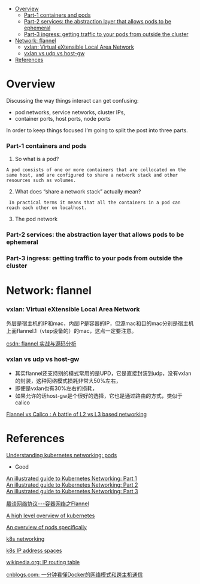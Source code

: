 <!-- MarkdownTOC -->

- [Overview](#overview)
  - [Part-1 containers and pods](#part-1-containers-and-pods)
  - [Part-2 services: the abstraction layer that allows pods to be ephemeral](#part-2-services-the-abstraction-layer-that-allows-pods-to-be-ephemeral)
  - [Part-3 ingress: getting traffic to your pods from outside the cluster](#part-3-ingress-getting-traffic-to-your-pods-from-outside-the-cluster)
- [Network: flannel](#network-flannel)
  - [vxlan: Virtual eXtensible Local Area Network](#vxlan-virtual-extensible-local-area-network)
  - [vxlan vs udp vs host-gw](#vxlan-vs-udp-vs-host-gw)
- [References](#references)

<!-- /MarkdownTOC -->

# Overview
Discussing the way things interact can get confusing: 

* pod networks, service networks, cluster IPs, 
* container ports, host ports, node ports

In order to keep things focused I’m going to split the post into three parts.

### Part-1 containers and pods

1. So what is a pod? 

`A pod consists of one or more containers that are collocated on the same host, and are configured to share a network stack and other resources such as volumes.`

2. What does “share a network stack” actually mean?

` In practical terms it means that all the containers in a pod can reach each other on localhost.`

3. The pod network

### Part-2 services: the abstraction layer that allows pods to be ephemeral

### Part-3 ingress: getting traffic to your pods from outside the cluster

# Network: flannel

### vxlan: Virtual eXtensible Local Area Network

外层是宿主机的IP和mac，内层IP是容器的IP，但源mac和目的mac分别是宿主机上面flannel.1（vtep设备的）的mac，这点一定要注意。

[csdn: flannel 实战与源码分析](https://blog.csdn.net/u010278923/article/details/70598428)<br/>

### vxlan vs udp vs host-gw

* 其实flannel还支持别的模式常用的是UPD，它是直接封装到udp，没有vxlan的封装，这种网络模式损耗非常大50%左右，
* 即便是vxlan也有30%左右的损耗，
* 如果允许的话host-gw是个很好的选择，它也是通过路由的方式，类似于calico

[Flannel vs Calico : A battle of L2 vs L3 based networking](https://medium.com/@jain.sm/flannel-vs-calico-a-battle-of-l2-vs-l3-based-networking-5a30cd0a3ebd)<br/>


# References

[Understanding kubernetes networking: pods](https://medium.com/google-cloud/understanding-kubernetes-networking-pods-7117dd28727)<br/>

* Good

[An illustrated guide to Kubernetes Networking: Part 1](https://itnext.io/an-illustrated-guide-to-kubernetes-networking-part-1-d1ede3322727)<br/>
[An illustrated guide to Kubernetes Networking: Part 2](https://itnext.io/an-illustrated-guide-to-kubernetes-networking-part-2-13fdc6c4e24c)<br/>
[An illustrated guide to Kubernetes Networking: Part 3](https://itnext.io/an-illustrated-guide-to-kubernetes-networking-part-3-f35957784c8e)<br/>

[趣谈网络协议---容器网络之Flannel](https://blog.csdn.net/u012319493/article/details/82918317)<br/>

[A high level overview of kubernetes](https://kubernetes.io/)<br/>

[An overview of pods specifically](https://kubernetes.io/docs/concepts/workloads/pods/pod/)<br/>

[k8s networking](https://www.digitalocean.com/community/tutorials/an-introduction-to-networking-terminology-interfaces-and-protocols)<br/>

[k8s IP address spaces](https://www.digitalocean.com/community/tutorials/understanding-ip-addresses-subnets-and-cidr-notation-for-networking)<br/>

[wikipedia.org: IP routing table](https://en.wikipedia.org/wiki/Routing_table)<br/>

[cnblogs.com: 一分钟看懂Docker的网络模式和跨主机通信](https://www.cnblogs.com/yy-cxd/p/6553624.html)<br/>

